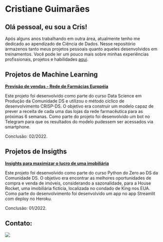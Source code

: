 # Cristiane Guimarães


## Olá pessoal, eu sou a Cris!
Após alguns anos trabalhando em outra área, atualmente tenho me dedicado ao apendizado de Ciência de Dados. 
Nesse repositório armazenos tanto meus projetos pessoais quanto aqueles desenvolvidos em treinamentos.
Você pode ler um pouco mais sobre minhas experiências profissionais, projetos e habilidades [aqui](https://crisguimaraes.github.io/portfolios_projetos/). 


## Projetos de Machine Learning

**[Previsão de vendas - Rede de Farmácias Européia](https://github.com/crisguimaraes/DS_Producao_Rossmann)** 

Este projeto foi desenvolvido como parte do curso Data Science em Produção da Comunidade DS e utilizou o método cíclico de desenvolvimento CRISP-DS. 
O objetivo era construir um modelo capaz de prever a receita de cada uma das lojas da rede farmacêutica para as próximas 6 semanas. 
Como parte do projeto foi desenvolvido um bot no Telegram para que os resultados do modelo pudessem ser acessados via smartphone. 

Conclusão: 02/2022.

## Projetos de Insigths

**[Insights para maximizar o lucro de uma imobiliária](https://github.com/crisguimaraes/Python_Zero_DS_KC_House)** 

Este projeto foi desenvolvido como parte do curso Python do Zero ao DS da Comunidade DS.
O objetivo era encontrar as melhores oportunidades de compra e venda de imóveis, considerando a sazonalidade, para a House Rocket, uma imobiliária fictícia, localizada no condado de King nos EUA. Como parte do desenvolvimento foi desenvolvido um app no app Streamlit com deploy no Heroku.

Conclusão: 01/2022.

## Contato:

<div>
<a href="https://www.linkedin.com/in/cristiane-guimarães-a5607653/" target="_blank"><img src="https://img.shields.io/badge/-LinkedIn-%230077B5?style=for-the-badge&logo=linkedin&logoColor=white" target="_blank"></a>   
</div>

